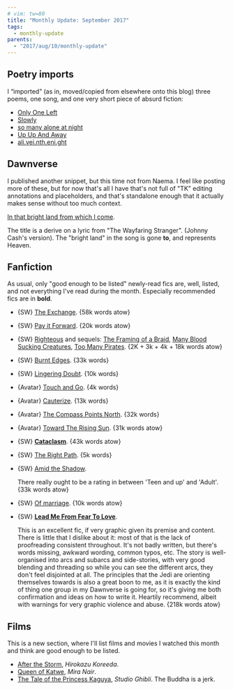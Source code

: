 ```yaml
---
# vim: tw=80
title: "Monthly Update: September 2017"
tags:
  - monthly-update
parents:
  - "2017/aug/10/monthly-update"
---
```


## Poetry imports

I “imported” (as in, moved/copied from elsewhere onto this blog) three poems,
one song, and one very short piece of absurd fiction:

- [Only One Left](https://blog.passcod.name/2009/jul/28/only-one-left)
- [Slowly](https://blog.passcod.name/2013/nov/24/slowly)
- [so many alone at night](https://blog.passcod.name/2014/aug/16/so-many-alone-at-night)
- [Up Up And Away](https://blog.passcod.name/2014/feb/08/up-up-and-away)
- [ali.vei.nth.eni.ght](https://blog.passcod.name/2015/jan/10/alive-in-the-night)

## Dawnverse

I published another snippet, but this time not from Naema. I feel like posting
more of these, but for now that's all I have that's not full of "TK" editing
annotations and placeholders, and that's standalone enough that it actually
makes sense without too much context.

[In that bright land from which I come](http://archiveofourown.org/works/11809908).

The title is a derive on a lyric from "The Wayfaring Stranger". (Johnny Cash's
version). The "bright land" in the song is gone **to**, and represents Heaven.

## Fanfiction

As usual, only "good enough to be listed" newly-read fics are, well, listed, and
not everything I've read during the month. Especially recommended fics are in
**bold**.

 - {SW} [The Exchange](https://archiveofourown.org/works/8911009). {58k words atow}
 - {SW} [Pay it Forward](https://archiveofourown.org/works/9470711). {20k words atow}
 - {SW} [Righteous](https://archiveofourown.org/works/8362984) and sequels: [The Framing of a Braid](https://archiveofourown.org/works/9212000), [Many Blood Sucking Creatures](https://archiveofourown.org/works/10676829), [Too Many Pirates](https://archiveofourown.org/works/11086128). {2K + 3k + 4k + 18k words atow}
 - {SW} [Burnt Edges](https://archiveofourown.org/works/2536406). {33k words}
 - {SW} [Lingering Doubt](https://archiveofourown.org/works/11786151). {10k words}
 - {Avatar} [Touch and Go](https://archiveofourown.org/works/240250). {4k words}
 - {Avatar} [Cauterize](https://archiveofourown.org/works/240262). {13k words}
 - {Avatar} [The Compass Points North](https://archiveofourown.org/works/240279). {32k words}
 - {Avatar} [Toward The Rising Sun](https://archiveofourown.org/works/240285). {31k words atow}
 - {SW} **[Cataclasm](https://archiveofourown.org/works/10803201)**. {43k words atow}
 - {SW} [The Right Path](https://archiveofourown.org/works/5571483). {5k words}

 - {SW} [Amid the Shadow](https://archiveofourown.org/works/10756650).

   There really ought to be a rating in between 'Teen and up' and 'Adult'.
   {33k words atow}


 - {SW} [Of marriage](https://archiveofourown.org/works/8451358). {10k words atow}

 - {SW} **[Lead Me From Fear To Love](https://archiveofourown.org/works/7394932)**.

   This is an excellent fic, if very graphic given its premise and content.
   There is little that I dislike about it: most of that is the lack of
   proofreading consistent throughout. It's not badly written, but there's words
   missing, awkward wording, common typos, etc. The story is well-organised into
   arcs and subarcs and side-stories, with very good blending and threading so
   while you can see the different arcs, they don't feel disjointed at all. The
   principles that the Jedi are orienting themselves towards is also a great
   boon to me, as it is exactly the kind of thing one group in my Dawnverse is
   going for, so it's giving me both confirmation and ideas on how to write it.
   Heartily recommend, albeit with warnings for very graphic violence and abuse.
   {218k words atow}

## Films

This is a new section, where I'll list films and movies I watched this month and
think are good enough to be listed.

 - [After the Storm](https://en.wikipedia.org/wiki/After_the_Storm_(2016_film)),
   _Hirokazu Koreeda_.
 - [Queen of Katwe](https://en.wikipedia.org/wiki/Queen_of_Katwe), _Mira Nair_.
 - [The Tale of the Princess Kaguya](https://en.wikipedia.org/wiki/The_Tale_of_the_Princess_Kaguya),
   _Studio Ghibli_. The Buddha is a jerk.

